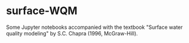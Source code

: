 # surface-WQM

Some Jupyter notebooks accompanied with the textbook "Surface water quality modeling" by S.C. Chapra (1996, McGraw-Hill).
